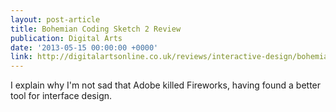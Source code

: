 ```yaml
---
layout: post-article
title: Bohemian Coding Sketch 2 Review
publication: Digital Arts
date: '2013-05-15 00:00:00 +0000'
link: http://digitalartsonline.co.uk/reviews/interactive-design/bohemian-coding-sketch-2-review/
---
```

I explain why I'm not sad that Adobe killed Fireworks, having found a better tool for interface design.